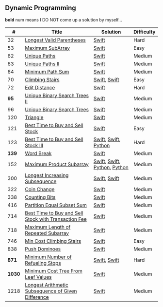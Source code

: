 ## Dynamic Programming

**bold** num means I DO NOT come up a solution by myself...

| # | Title | Solution | Difficulty |
|---| ----- | -------- | ---------- |
|32|[Longest Valid Parentheses](https://leetcode.com/problems/longest-valid-parentheses/) | [Swift](../algorithms/swift/longestValidParentheses/longestValidParentheses.swift)|Hard|
|53|[Maximum SubArray](https://leetcode.com/problems/maximum-subarray/) | [Swift](../algorithms/swift/maximumSubarray/maximumSubarray.swift)|Easy|
|62|[Unique Paths](https://leetcode.com/problems/unique-paths/) | [Swift](../algorithms/swift/uniquePaths/uniquePaths.swift)|Medium|
|63|[Unique Paths II](https://leetcode.com/problems/unique-paths-ii/) | [Swift](../algorithms/swift/uniquePaths-II/uniquePaths-II.swift)|Medium|
|64|[Minimum Path Sum](https://leetcode.com/problems/minimum-path-sum/) | [Swift](../algorithms/swift/minimumPathSum/minimumPathSum.swift)|Medium|
|70|[Climbing Stairs](https://leetcode.com/problems/climbing-stairs/) | [Swift](../algorithms/swift/climbingStairs/climbingStairs.swift), [Swift](./algorithms/swift/climbingStairs/climbingStairs-II.swift)|Easy|
|72|[Edit Distance](https://leetcode.com/problems/edit-distance/) | [Swift](../algorithms/swift/editDistance/editDistance.swift)|Hard|
|**95**|[Unique Binary Search Trees II](https://leetcode.com/problems/unique-binary-search-trees-ii/) | [Swift](../algorithms/swift/uniqueBinarySearchTrees-II/uniqueBinarySearchTrees-II.swift)| Medium |
|96|[Unique Binary Search Trees](https://leetcode.com/problems/unique-binary-search-trees/) | [Swift](../algorithms/swift/uniqueBinarySearchTrees/uniqueBinarySearchTrees.swift)| Medium |
|120|[Triangle](https://leetcode.com/problems/triangle/) | [Swift](../algorithms/swift/triangle/triangle.swift)|Medium|
|121|[Best Time to Buy and Sell Stock](https://leetcode.com/problems/best-time-to-buy-and-sell-stock/) | [Swift](../algorithms/swift/bestTimeToBuyAndSellStock/bestTimeToBuyAndSellStock.swift)|Easy|
|123|[Best Time to Buy and Sell Stock III](https://leetcode.com/problems/best-time-to-buy-and-sell-stock-iii/) | [Swift](../algorithms/swift/bestTimeToBuyAndSellStockIII/bestTimeToBuyAndSellStockIII.swift), [Swift](../algorithms/swift/bestTimeToBuyAndSellStockIII/bestTimeToBuyAndSellStockIII-DP.swift), [Python](../algorithms/python/bestTimeToBuyAndSellStockIII/bestTimeToBuyAndSellStockIII.py)|Hard|
|**139**|[Word Break](https://leetcode.com/problems/word-break/) | [Swift](./algorithms/swift/wordBreak/wordBreak.swift)|Medium|
|152|[Maximum Product Subarray](https://leetcode.com/problems/maximum-product-subarray/) | [Swift](../algorithms/swift/maximumProductSubArray/maximumProductSubArray.swift), [Swift](../algorithms/swift/maximumProductSubArray/maximumProductSubArray-II.swift), [Python](../algorithms/python/maximumProductSubArray/maximumProductSubArray.py), [Python](../algorithms/python/maximumProductSubArray/maximumProductSubArray-II.py)|Medium|
|300|[Longest Increasing Subsequence](https://leetcode.com/problems/longest-increasing-subsequence/) | [Swift](../algorithms/swift/longestIncreasingSubsequence/longestIncreasingSubsequence.swift), [Swift](../algorithms/swift/longestIncreasingSubsequence/longestIncreasingSubsequence-II.swift)| Medium |
|322|[Coin Change](https://leetcode.com/problems/coin-change/) | [Swift](../algorithms/swift/coinChange/coinChange.swift)|Medium|
|338|[Counting Bits](https://leetcode.com/problems/counting-bits/) | [Swift](../algorithms/swift/countingBits/countingBits.swift)|Medium|
|416|[Partition Equal Subset Sum](https://leetcode.com/problems/partition-equal-subset-sum/) | [Swift](../algorithms/swift/partitionEqualSubsetSum/partitionEqualSubsetSum.swift)| Medium |
|714|[Best Time to Buy and Sell Stock with Transaction Fee](https://leetcode.com/problems/best-time-to-buy-and-sell-stock-with-transaction-fee/) | [Swift](../algorithms/swift/bestTimeToBuyAndSellStockWithTransactionFee/bestTimeToBuyAndSellStockWithTransactionFee.swift)| Medium |
|718|[Maximum Length of Repeated Subarray](https://leetcode.com/problems/maximum-length-of-repeated-subarray/) | [Swift](../algorithms/swift/maximumLengthOfRepeatedSubarray/maximumLengthOfRepeatedSubarray.swift)|Medium|
|746|[Min Cost Climbing Stairs](https://leetcode.com/problems/min-cost-climbing-stairs/) | [Swift](../algorithms/swift/minCostClimbingStairs/minCostClimbingStairs.swift)|Easy|
|838|[Push Dominoes](https://leetcode.com/problems/push-dominoes/) | [Swift](../algorithms/swift/pushDominoes/pushDominoes.swift)|Medium|
|**871**|[Minimum Number of Refueling Stops](https://leetcode.com/problems/minimum-number-of-refueling-stops/) | [Swift](../algorithms/swift/minimumNumberOfRefuelingStops/minimumNumberOfRefuelingStops.swift), [Swift](../algorithms/swift/minimumNumberOfRefuelingStops/minimumNumberOfRefuelingStops-II.swift)|Hard|
|**1030**|[Minimum Cost Tree From Leaf Values](https://leetcode.com/problems/minimum-cost-tree-from-leaf-values/) | [Swift](../algorithms/swift/minimumCostTreeFromLeafValues/minimumCostTreeFromLeafValues.swift)|Medium|
|1218|[Longest Arithmetic Subsequence of Given Difference](https://leetcode.com/problems/longest-arithmetic-subsequence-of-given-difference/) | [Swift](../algorithms/swift/longestArithmeticSubsequenceOfGivenDifference/longestArithmeticSubsequenceOfGivenDifference.swift)| Medium |

